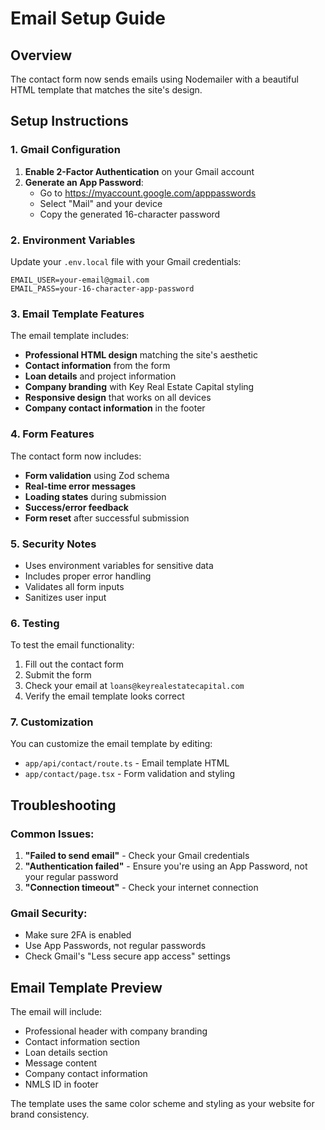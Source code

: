 # Email Setup Guide

## Overview
The contact form now sends emails using Nodemailer with a beautiful HTML template that matches the site's design.

## Setup Instructions

### 1. Gmail Configuration
1. **Enable 2-Factor Authentication** on your Gmail account
2. **Generate an App Password**:
   - Go to https://myaccount.google.com/apppasswords
   - Select "Mail" and your device
   - Copy the generated 16-character password

### 2. Environment Variables
Update your `.env.local` file with your Gmail credentials:

```env
EMAIL_USER=your-email@gmail.com
EMAIL_PASS=your-16-character-app-password
```

### 3. Email Template Features
The email template includes:
- **Professional HTML design** matching the site's aesthetic
- **Contact information** from the form
- **Loan details** and project information
- **Company branding** with Key Real Estate Capital styling
- **Responsive design** that works on all devices
- **Company contact information** in the footer

### 4. Form Features
The contact form now includes:
- **Form validation** using Zod schema
- **Real-time error messages**
- **Loading states** during submission
- **Success/error feedback**
- **Form reset** after successful submission

### 5. Security Notes
- Uses environment variables for sensitive data
- Includes proper error handling
- Validates all form inputs
- Sanitizes user input

### 6. Testing
To test the email functionality:
1. Fill out the contact form
2. Submit the form
3. Check your email at `loans@keyrealestatecapital.com`
4. Verify the email template looks correct

### 7. Customization
You can customize the email template by editing:
- `app/api/contact/route.ts` - Email template HTML
- `app/contact/page.tsx` - Form validation and styling

## Troubleshooting

### Common Issues:
1. **"Failed to send email"** - Check your Gmail credentials
2. **"Authentication failed"** - Ensure you're using an App Password, not your regular password
3. **"Connection timeout"** - Check your internet connection

### Gmail Security:
- Make sure 2FA is enabled
- Use App Passwords, not regular passwords
- Check Gmail's "Less secure app access" settings

## Email Template Preview
The email will include:
- Professional header with company branding
- Contact information section
- Loan details section
- Message content
- Company contact information
- NMLS ID in footer

The template uses the same color scheme and styling as your website for brand consistency. 